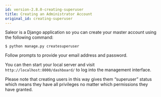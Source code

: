 ```yaml
---
id: version-2.8.0-creating-superuser
title: Creating an Administrator Account
original_id: creating-superuser
---
```


Saleor is a Django application so you can create your master account using the following command:

```console
$ python manage.py createsuperuser
```

Follow prompts to provide your email address and password.

You can then start your local server and visit `http://localhost:8000/dashboard/` to log into the management interface.

Please note that creating users in this way gives them “superuser” status which means they have all privileges no matter which permissions they have granted.